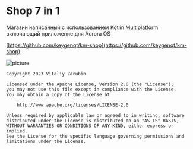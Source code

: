 Shop 7 in 1
===================

Магазин написанный с использованием Kotlin Multiplatform включающий приложение для Aurora OS

[https://github.com/keygenqt/km-shop](https://github.com/keygenqt/km-shop)

![picture](/av-useful-links/data/shop7in1.png)

```
Copyright 2023 Vitaliy Zarubin

Licensed under the Apache License, Version 2.0 (the "License");
you may not use this file except in compliance with the License.
You may obtain a copy of the License at

    http://www.apache.org/licenses/LICENSE-2.0

Unless required by applicable law or agreed to in writing, software
distributed under the License is distributed on an "AS IS" BASIS,
WITHOUT WARRANTIES OR CONDITIONS OF ANY KIND, either express or implied.
See the License for the specific language governing permissions and
limitations under the License.
```
